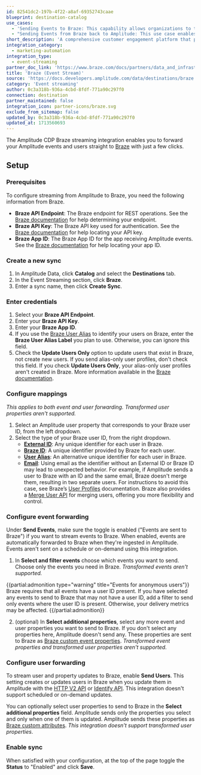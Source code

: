 ```yaml
---
id: 82541dc2-197b-4f22-a8af-69352743caae
blueprint: destination-catalog
use_cases:
  - 'Sending Events to Braze: This capability allows organizations to transmit event data from Amplitude to Braze in real-time. By streaming events, such as user interactions or product usage, to Braze, customers gain deeper insights into customer behavior and engagement patterns. Braze can then leverage this data to trigger automated messages, optimize marketing campaigns, and deliver personalized experiences across various digital channels. This fosters more effective communication with customers and drives higher conversion rates.'
  - "Sending Events from Braze back to Amplitude: This use case enables a bidirectional flow of data between Braze and Amplitude. After processing customer interactions and engagements within Braze, relevant event data can be sent back to Amplitude. By integrating this data into Amplitude's analytics platform, customers gain a comprehensive view of customer behavior and campaign performance. This holistic understanding allows customers to refine their marketing strategies, identify growth opportunities, and optimize the customer experience for enhanced satisfaction and loyalty."
short_description: 'A comprehensive customer engagement platform that powers relevant experiences between consumers and brands they love. Braze helps foster human connection through interactive conversations across channels.'
integration_category:
  - marketing-automation
integration_type:
  - event-streaming
partner_doc_link: 'https://www.braze.com/docs/partners/data_and_infrastructure_agility/analytics/amplitude/amplitude_audiences/#sync-user-traits-and-computations'
title: 'Braze (Event Stream)'
source: 'https://docs.developers.amplitude.com/data/destinations/braze'
category: 'Event streaming'
author: 0c3a318b-936a-4cbd-8fdf-771a90c297f0
connection: destination
partner_maintained: false
integration_icon: partner-icons/braze.svg
exclude_from_sitemap: false
updated_by: 0c3a318b-936a-4cbd-8fdf-771a90c297f0
updated_at: 1713560693
---
```

The Amplitude CDP Braze streaming integration enables you to forward your Amplitude events and users straight to [Braze](https://www.braze.com/) with just a few clicks.

## Setup

### Prerequisites

To configure streaming from Amplitude to Braze, you need the following information from Braze.

- **Braze API Endpoint**: The Braze endpoint for REST operations. See the [Braze documentation](https://www.braze.com/docs/api/basics/#endpoints) for help determining your endpoint.
- **Braze API Key**: The Braze API key used for authentication. See the [Braze documentation](https://www.braze.com/docs/api/basics/#rest-api-key) for help locating your API key.
- **Braze App ID**: The Braze App ID for the app receiving Amplitude events. See the [Braze documentation](https://www.braze.com/docs/api/identifier_types/#the-app-identifier-api-key) for help locating your app ID.

### Create a new sync

1. In Amplitude Data, click **Catalog** and select the **Destinations** tab.
2. In the Event Streaming section, click **Braze**.
3. Enter a sync name, then click **Create Sync**.

### Enter credentials

1. Select your **Braze API Endpoint**.
2. Enter your **Braze API Key**.
3. Enter your **Braze App ID**.
4. If you use the [Braze User Alias](https://www.braze.com/docs/api/objects_filters/user_alias_object) to identify your users on Braze, enter the **Braze User Alias Label** you plan to use. Otherwise, you can ignore this field.
5. Check the **Update Users Only**  option to update users that exist in Braze, not create new users. If you send alias-only user profiles, don't check this field. If you check **Update Users Only**, your alias-only user profiles aren't created in Braze. More information available in the [Braze documentation](https://www.braze.com/docs/api/objects_filters/user_attributes_object).

### Configure mappings

_This applies to both event and user forwarding. Transformed user properties aren't supported._

1. Select an Amplitude user property that corresponds to your Braze user ID, from the left dropdown.
2. Select the type of your Braze user ID, from the right dropdown.
    - [**External ID**](https://www.braze.com/docs/api/basics/#user-ids): Any unique identifier for each user in Braze.
    - [**Braze ID**](https://www.braze.com/docs/api/basics/#user-ids): A unique identifier provided by Braze for each user.
    - [**User Alias**](https://www.braze.com/docs/api/objects_filters/user_alias_object): An alternative unique identifier for each user in Braze.
    - [**Email**](https://www.braze.com/docs/api/endpoints/user_data/post_user_track/#frequently-asked-questions): Using email as the identifier without an External ID or Braze ID may lead to unexpected behavior. For example, if Amplitude sends a user to Braze with an ID and the same email, Braze doesn't merge them, resulting in two separate users. For instructions to avoid this case, see Braze’s [User Profiles](https://www.braze.com/docs/user_guide/engagement_tools/segments/user_profiles/) documentation. Braze also provides a [Merge User API](https://www.braze.com/docs/api/endpoints/user_data/post_users_merge/) for merging users, offering you more flexibility and control.

### Configure event forwarding

Under **Send Events**, make sure the toggle is enabled ("Events are sent to Braze") if you want to stream events to Braze. When enabled, events are automatically forwarded to Braze when they're ingested in Amplitude. Events aren't sent on a schedule or on-demand using this integration.

1. In **Select and filter events** choose which events you want to send. Choose only the events you need in Braze. _Transformed events aren't supported._


{{partial:admonition type="warning" title="Events for anonymous users"}}
Braze requires that all events have a user ID present. If you have selected any events to send to Braze that may not have a user ID, add a filter to send only events where the user ID is present. Otherwise, your delivery metrics may be affected.
{{/partial:admonition}}

2. (optional) In **Select additional properties**, select any more event and user properties you want to send to Braze. If you don't select any properties here, Amplitude doesn't send any. These properties are sent to Braze as [Braze custom event properties](https://www.braze.com/docs/user_guide/data_and_analytics/custom_data/custom_events/#custom-event-properties). _Transformed event properties and transformed user properties aren't supported._

### Configure user forwarding

To stream user and property updates to Braze, enable **Send Users**. This setting creates or updates users in Braze when you update them in Amplitude with the [HTTP V2 API](/docs/analytics/apis/http-v2-api/) or [Identify API](/docs/analytics/apis/identify-api/). This integration doesn't support scheduled or on-demand updates.

You can optionally select user properties to send to Braze in the **Select additional properties** field. Amplitude sends only the properties you select and only when one of them is updated. Amplitude sends these properties as [Braze custom attributes](https://www.braze.com/docs/user_guide/data_and_analytics/custom_data/custom_attributes/). _This integration doesn't support transformed user properties_.

### Enable sync

When satisfied with your configuration, at the top of the page toggle the **Status** to "Enabled" and click **Save**.